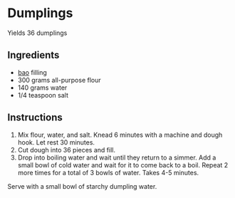 # Dumplings

Yields 36 dumplings

## Ingredients

- [bao](pan-fried-baozi.md) filling
- 300 grams all-purpose flour
- 140 grams water
- 1/4 teaspoon salt

## Instructions

1. Mix flour, water, and salt. Knead 6 minutes with a machine and dough hook. Let rest 30 minutes.
2. Cut dough into 36 pieces and fill.
3. Drop into boiling water and wait until they return to a simmer. Add a small bowl of cold water and wait for it to come back to a boil. Repeat 2 more times for a total of 3 bowls of water. Takes 4-5 minutes.

Serve with a small bowl of starchy dumpling water.
